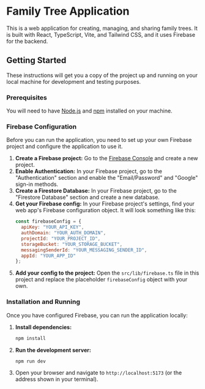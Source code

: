 # Family Tree Application

This is a web application for creating, managing, and sharing family trees. It is built with React, TypeScript, Vite, and Tailwind CSS, and it uses Firebase for the backend.

## Getting Started

These instructions will get you a copy of the project up and running on your local machine for development and testing purposes.

### Prerequisites

You will need to have [Node.js](https://nodejs.org/) and [npm](https://www.npmjs.com/) installed on your machine.

### Firebase Configuration

Before you can run the application, you need to set up your own Firebase project and configure the application to use it.

1.  **Create a Firebase project:** Go to the [Firebase Console](https://console.firebase.google.com/) and create a new project.
2.  **Enable Authentication:** In your Firebase project, go to the "Authentication" section and enable the "Email/Password" and "Google" sign-in methods.
3.  **Create a Firestore Database:** In your Firebase project, go to the "Firestore Database" section and create a new database.
4.  **Get your Firebase config:** In your Firebase project's settings, find your web app's Firebase configuration object. It will look something like this:
    ```javascript
    const firebaseConfig = {
      apiKey: "YOUR_API_KEY",
      authDomain: "YOUR_AUTH_DOMAIN",
      projectId: "YOUR_PROJECT_ID",
      storageBucket: "YOUR_STORAGE_BUCKET",
      messagingSenderId: "YOUR_MESSAGING_SENDER_ID",
      appId: "YOUR_APP_ID"
    };
    ```
5.  **Add your config to the project:** Open the `src/lib/firebase.ts` file in this project and replace the placeholder `firebaseConfig` object with your own.

### Installation and Running

Once you have configured Firebase, you can run the application locally:

1.  **Install dependencies:**
    ```bash
    npm install
    ```
2.  **Run the development server:**
    ```bash
    npm run dev
    ```
3.  Open your browser and navigate to `http://localhost:5173` (or the address shown in your terminal).
